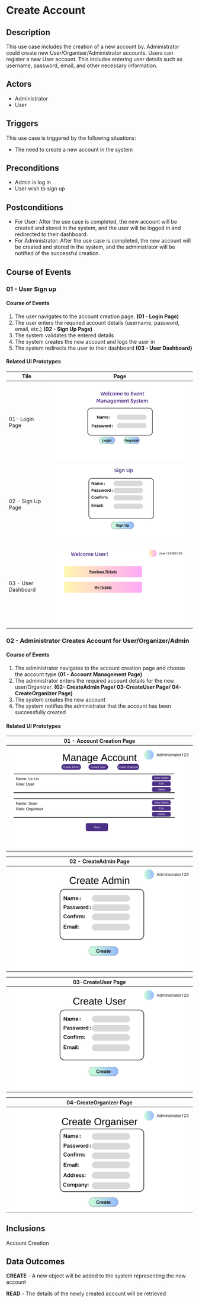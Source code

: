 # Create Account

## Description

This use case includes the creation of a new account by. Administrator could create new User/Organiser/Administrator accounts. Users can register a new User account. This includes entering user details such as username, password, email, and other necessary information.

## Actors

- Administrator
- User

## Triggers

This use case is triggered by the following situations:

- The need to create a new account in the system

## Preconditions

- Admin is log in
- User wish to sign up

## Postconditions

- For User: After the use case is completed, the new account will be created and stored in the system, and the user will be logged in and redirected to their dashboard.
- For Administrator: After the use case is completed, the new account will be created and stored in the system, and the administrator will be notified of the successful creation.

## Course of Events

### 01 - User Sign up

#### Course of Events
1. The user navigates to the account creation page. **(01 - Login Page)**
2. The user enters the required account details (username, password, email, etc.) **(02 - Sign Up Page)**
3. The system validates the entered details
4. The system creates the new account and logs the user in
5. The system redirects the user to their dashboard **(03 - User Dashboard)**

#### Related UI Prototypes


| Tile | Page |
| --- | --- |
| 01- Login Page | ![Login Page](../ui/Login_Page.png) |
| 02 - Sign Up Page | ![Account Creation Page](../ui/Register_Page.png) |
| 03 - User Dashboard | ![User Dashboard](../ui/User_DashBoard.png) |

### 02  - Administrator Creates Account for User/Organizer/Admin

#### Course of Events

1. The administrator navigates to the account creation page and choose the account type **(01 - Account Management Page)**
2. The administrator enters the required account details for the new user/Organizer. **(02- CreateAdmin Page/ 03-CreateUser Page/ 04-CreateOrganizer Page)**
3. The system creates the new account
4. The system notifies the administrator that the account has been successfully created

#### Related UI Prototypes
| 01 - Account Creation Page    |    
|---| 
| ![Account Management Page](../ui/Admin_Manage_Account.png) | 

| 02 - CreateAdmin Page    |    
|---| 
| ![CreateAdmin Page](../ui/CreateAdmin.png) | 

| 03-CreateUser Page|
|---|
| ![CreateUser Page](../ui/CreateUser.png)|

| 04-CreateOrganizer Page|
|---|
| ![CreateOrganizer Page](../ui/CreateOrganiser.png)|



## Inclusions
Account Creation

## Data Outcomes
**CREATE** - A new object will be added to the system representing the new account

**READ** - The details of the newly created account will be retrieved